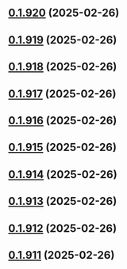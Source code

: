 ## [0.1.920](https://github.com/binary-braids/terraform-oracle/compare/v0.1.919...v0.1.920) (2025-02-26)



## [0.1.919](https://github.com/binary-braids/terraform-oracle/compare/v0.1.918...v0.1.919) (2025-02-26)



## [0.1.918](https://github.com/binary-braids/terraform-oracle/compare/v0.1.917...v0.1.918) (2025-02-26)



## [0.1.917](https://github.com/binary-braids/terraform-oracle/compare/v0.1.916...v0.1.917) (2025-02-26)



## [0.1.916](https://github.com/binary-braids/terraform-oracle/compare/v0.1.915...v0.1.916) (2025-02-26)



## [0.1.915](https://github.com/binary-braids/terraform-oracle/compare/v0.1.914...v0.1.915) (2025-02-26)



## [0.1.914](https://github.com/binary-braids/terraform-oracle/compare/v0.1.913...v0.1.914) (2025-02-26)



## [0.1.913](https://github.com/binary-braids/terraform-oracle/compare/v0.1.912...v0.1.913) (2025-02-26)



## [0.1.912](https://github.com/binary-braids/terraform-oracle/compare/v0.1.911...v0.1.912) (2025-02-26)



## [0.1.911](https://github.com/binary-braids/terraform-oracle/compare/v0.1.910...v0.1.911) (2025-02-26)



